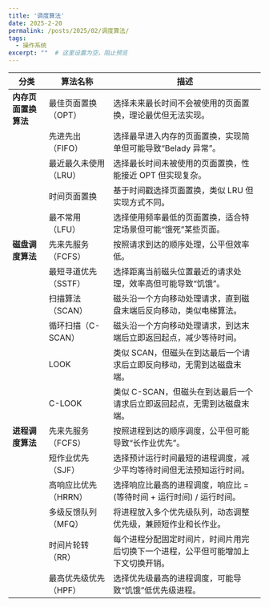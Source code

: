 ```yaml
---
title: '调度算法'
date: 2025-2-20
permalink: /posts/2025/02/调度算法/
tags:
  - 操作系统
excerpt: ""  # 这里设置为空，阻止预览
---
```


| 分类                 | 算法名称              | 描述                                                         |
| -------------------- | --------------------- | ------------------------------------------------------------ |
| **内存页面置换算法** | 最佳页面置换（OPT）   | 选择未来最长时间不会被使用的页面置换，理论最优但无法实现。   |
|                      | 先进先出（FIFO）      | 选择最早进入内存的页面置换，实现简单但可能导致“Belady 异常”。 |
|                      | 最近最久未使用（LRU） | 选择最长时间未被使用的页面置换，性能接近 OPT 但实现复杂。    |
|                      | 时间页面置换          | 基于时间戳选择页面置换，类似 LRU 但实现方式不同。            |
|                      | 最不常用（LFU）       | 选择使用频率最低的页面置换，适合特定场景但可能“饿死”某些页面。 |
| **磁盘调度算法**     | 先来先服务（FCFS）    | 按照请求到达的顺序处理，公平但效率低。                       |
|                      | 最短寻道优先（SSTF）  | 选择距离当前磁头位置最近的请求处理，效率高但可能导致“饥饿”。 |
|                      | 扫描算法（SCAN）      | 磁头沿一个方向移动处理请求，直到磁盘末端后反向移动，类似电梯算法。 |
|                      | 循环扫描（C-SCAN）    | 磁头沿一个方向移动处理请求，到达末端后立即返回起点，减少等待时间。 |
|                      | LOOK                  | 类似 SCAN，但磁头在到达最后一个请求后立即反向移动，无需到达磁盘末端。 |
|                      | C-LOOK                | 类似 C-SCAN，但磁头在到达最后一个请求后立即返回起点，无需到达磁盘末端。 |
| **进程调度算法**     | 先来先服务（FCFS）    | 按照进程到达的顺序调度，公平但可能导致“长作业优先”。         |
|                      | 短作业优先（SJF）     | 选择预计运行时间最短的进程调度，减少平均等待时间但无法预知运行时间。 |
|                      | 高响应比优先（HRRN）  | 选择响应比最高的进程调度，响应比 = (等待时间 + 运行时间) / 运行时间。 |
|                      | 多级反馈队列（MFQ）   | 将进程放入多个优先级队列，动态调整优先级，兼顾短作业和长作业。 |
|                      | 时间片轮转（RR）      | 每个进程分配固定时间片，时间片用完后切换下一个进程，公平但可能增加上下文切换开销。 |
|                      | 最高优先级优先（HPF） | 选择优先级最高的进程调度，可能导致“饥饿”低优先级进程。       |
